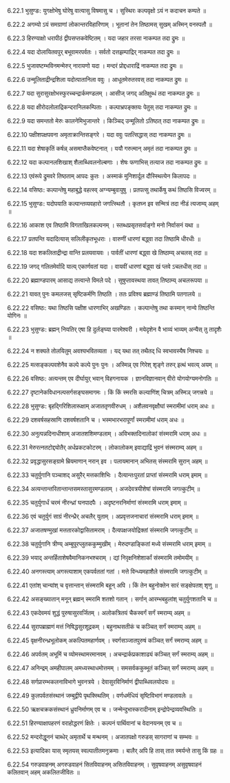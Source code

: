 6.22.1
भुसुण्डः:
युगक्षोभेषु घोरेषु वात्यासु विषमासु च ।
सुस्थिरः कल्पवृक्षो ऽयं न कदाचन कम्पते ॥


6.22.2
अगम्यो ऽयं समग्राणां लोकान्तरविहारिणाम् ।
भूतानां तेन तिष्ठामस् सुखम् अस्मिन् वनस्पतौ ॥


6.22.3
हिरण्याक्षो धरापीठं द्वीपसप्तकवेष्टितम् ।
यदा जहार तरसा नाकम्पत तदा द्रुमः ॥


6.22.4
यदा दोलायितवपुर् बभूवामरपर्वतः ।
सर्वतो दत्तझम्पाद्रिर् नाकम्पत तदा द्रुमः ॥


6.22.5
भुजावष्टम्भविनमन्मेरुर् नारायणो यदा ।
मन्दरं प्रोद्दधाराद्रिं नाकम्पत तदा द्रुमः ॥


6.22.6
उन्मूलिताद्रीन्द्रशिला यदोत्पातानिला ववुः ।
आधूतमेरुतरवस् तदा नाकम्पत द्रुमः ॥


6.22.7
यदा सुरासुरक्षोभस्फुरच्चन्द्रार्कमण्डलम् ।
आसीज् जगद् अतिक्षुब्धं तदा नाकम्पत द्रुमः ॥


6.22.8
यदा क्षीरोदलोलाद्रिकन्दरानिलकम्पिताः ।
कल्पाभ्रपङ्क्तयः पेतुस् तदा नाकम्पत द्रुमः ॥


6.22.9
यदा समन्ततो मेरुः कालनेमिभुजान्तरे ।
किञ्चिद् उन्मूलितो ऽतिष्ठत् तदा नाकम्पत द्रुमः ॥


6.22.10
पक्षीशपक्षपवना अमृताक्रान्तिसङ्गरे ।
यदा ववुः पतत्सिद्धास् तदा नाकम्पत द्रुमः ॥


6.22.11
यदा शेषाकृतिं कर्षन्न् असमाप्तैकवेष्टनात् ।
ययौ गरुत्मान् अमृतं तदा नाकम्पत द्रुमः ॥


6.22.12
यदा कल्पानलशिखाश् शैलाब्धिवलनोल्बणाः ।
शेषः फणाभिस् तत्याज तदा नाकम्पत द्रुमः ॥


6.22.13
एवंरूपे द्रुमवरे तिष्ठताम् आपदः कुतः ।
अस्माकं मुनिशार्दूल दौस्स्थित्येन किलापदः ॥


6.22.14
वसिष्ठः:
कल्पान्तेषु महाबुद्धे वहत्स्व् अग्न्यम्बुवायुषु ।
प्रतपत्सु तथार्केषु कथं तिष्ठसि विज्वरम् ॥


6.22.15
भुसुण्डः:
यदोपयाति कल्पान्तव्यवहारो जगत्स्थितौ ।
कृतघ्न इव सन्मित्रं तदा नीडं त्यजाम्य् अहम् ॥


6.22.16
आकाश एव तिष्ठामि विगताखिलकल्पनम् ।
स्तब्धप्रसृतसर्वाङ्गो मनो निर्वासनं यथा ॥


6.22.17
प्रतपन्ति यदादित्यास् सलिलीकृतभूधराः ।
वारुणीं धारणां बद्ध्वा तदा तिष्ठामि धीरधीः ॥


6.22.18
यदा शकलिताद्रीन्द्रा वान्ति प्रलयवायवः ।
पार्वतीं धारणां बद्ध्वा खे तिष्ठाम्य् अचलस् तदा ॥


6.22.19
जगद् गलितमेर्वादि यात्य् एकार्णवतां यदा ।
वायवीं धारणां बद्ध्वा खं प्लवे ऽचलधीस् तदा ॥


6.22.20
ब्रह्माण्डपारम् आसाद्य तत्त्वान्ते विमले पदे ।
सुषुप्तावस्थया तावत् तिष्ठाम्य् अचलरूपया ॥


6.22.21
यावत् पुनः कमलजस् सृष्टिकर्मणि तिष्ठति ।
ततः प्रविश्य ब्रह्माण्डं तिष्ठामि पतगालये ॥


6.22.22
वसिष्ठः:
यथा तिष्ठसि पक्षीश धारणाभिर् अखण्डितः ।
कल्पान्तेषु तथा कस्मान् नान्ये तिष्ठन्ति योगिनः ॥


6.22.23
भुसुण्डः:
ब्रह्मन् नियतिर् एषा हि दुर्लङ्घ्या पारमेश्वरी ।
मयेदृशेन वै भाव्यं भाव्यम् अन्यैस् तु तादृशैः ॥


6.22.24
न शक्यते तोलयितुम् अवश्यभवितव्यता ।
यद् यथा तत् तथैतद् धि स्वभावस्यैष निश्चयः ॥


6.22.25
मत्सङ्कल्पवशेनैव कल्पे कल्पे पुनः पुनः ।
अस्मिन्न् एव गिरेश् शृङ्गे तरुर् इत्थं भवत्य् अयम् ॥


6.22.26
वसिष्ठः:
अत्यन्तम् एव दीर्घायुर् भवान् विहगनायक ।
ज्ञानविज्ञानवान् वीरो योगयोग्यमनोगतिः ॥


6.22.27
दृष्टानेकविधानल्पसर्गसङ्घसमागमः ।
किं किं स्मरसि कल्याणिंश् चित्रम् अस्मिञ् जगत्त्रये ॥


6.22.28
भुसुण्डः:
बृहद्गिरिशिलारूक्षाम् अजाततृणवीरुधम् ।
अशैलवनवृक्षौघां स्मरामीमां धराम् अधः ॥


6.22.29
दशवर्षसहस्राणि दशवर्षशतानि च ।
भस्मभारभरापूर्णां स्मरामीमां धराम् अधः ॥


6.22.30
अनुत्पन्नदिनाधीशाम् अजातशशिमण्डलाम् ।
अविभक्तदिनालोकां संस्मरामि धराम् अधः ॥


6.22.31
मेरुरत्नतटोद्द्योतैर् अर्धप्रकटकोटरम् ।
लोकालोकम् इवाद्याद्रिं भुवनं संस्मराम्य् अहम् ॥


6.22.32
प्रवृद्धासुरसङ्ग्रामे म्रियमाणान् नरान् इव ।
पलायमानान् अभितस् संस्मरामि सुरान् अहम् ॥


6.22.33
चतुर्युगानि पञ्चाशद् असुरैर् मत्तकाशिभिः ।
दैत्यान्तःपुरतां प्राप्तां संस्मरामि धराम् इमाम् ॥


6.22.34
अत्यन्तान्तरितान्तान्तसमस्तासुरमण्डलाम् ।
अजदेवत्रयीशेषां संस्मरामि जगत्कुटीम् ॥


6.22.35
चतुर्युगार्धं चरमं नीरन्ध्रां घनपादपैः ।
अदृष्टनरनिर्माणां संस्मरामि धराम् इमाम् ॥


6.22.36
एवं चतुर्युगं साग्रं नीरन्ध्रैर् अचलैर् युताम् ।
अप्रवृत्तजनाचारां संस्मरामि धराम् इमाम् ॥


6.22.37
अजातषण्मुखां मत्ततारकोद्वासितामराम् ।
दैत्यपक्षजयोद्रिक्तां संस्मरामि जगत्कुटीम् ॥


6.22.38
चतुर्युगानि त्रीण्य् अम्बुपूरप्लुतककुम्मुखीम् ।
मेरुदण्डाङ्कितां मध्ये संस्मरामि धराम् इमाम् ॥


6.22.39
भयाद् अन्तर्हिताशेषवैमानिकनभश्चराम् ।
द्यां निरृक्षनिशेशार्कां संस्मरामि तमोमयीम् ॥


6.22.40
अनगस्त्याम् अगस्त्याशाम् एकपर्वततां गतां ।
मत्ते विन्ध्यमहाशैले संस्मरामि जगत्कुटीम् ॥


6.22.41
एतांश् चान्यांश् च वृत्तान्तान् संस्मरामि बहून् अपि ।
किं तेन बहुनोक्तेन सारं सङ्क्षेपतश् शृणु ॥


6.22.42
असङ्ख्यातान् मनून् ब्रह्मन् स्मरामि शतशो गतान् ।
सर्गान् आरम्भबहुलांश् चतुर्युगशतानि च ॥


6.22.43
एकदेवमयं शुद्धं पुरुषासुरवर्जितम् ।
अलोकत्रितयं चैकस्वर्गं सर्गं स्मराम्य् अहम् ॥


6.22.44
सुरापब्राह्मणं मत्तं निषिद्धसुरशूद्रकम् ।
बहुनाथसतीकं च कञ्चित् सर्गं स्मराम्य् अहम् ॥


6.22.45
वृक्षनीरन्ध्रभूलोकम् अकल्पितमहार्णवम् ।
स्वर्गसञ्जातपुरुषं कञ्चित् सर्गं स्मराम्य् अहम् ॥


6.22.46
अपर्वतम् अभूमिं च व्योमस्थामरमानवम् ।
अचन्द्रार्कप्रकाशाढ्यं कञ्चित् सर्गं स्मराम्य् अहम् ॥


6.22.47
अनिन्द्रम् अमहीपालम् अमध्यस्थाधमोत्तमम् ।
समसर्वककुब्भूतं कञ्चित् सर्गं स्मराम्य् अहम् ॥


6.22.48
सर्गप्रारम्भकलनाविभागे भुवनत्रये ।
देवासुरविनिर्माणं द्वीपाब्धिवलयोदयः ॥


6.22.49
कुलपर्वतसंस्थानं जम्बुद्वीपे पृथक्स्थितिम् ।
वर्णधर्मधियं सृष्टिविभागं मण्डलावलेः ॥


6.22.50
ऋक्षचक्रकसंस्थानं ध्रुवनिर्माणम् एव च ।
जन्मेन्दुभास्करादीनाम् इन्द्रोपेन्द्रव्यवस्थितिः ॥


6.22.51
हिरण्याक्षापहरणं वराहोद्धरणं क्षितेः ।
कल्पनं पार्थिवानां च वेदानयनम् एव च ॥


6.22.52
मन्दरोद्धूननं चाब्धेर् अमृतार्थे च मन्थनम् ।
अजातपक्षो गरुडस् सागराणां च सम्भवः ॥


6.22.53
इत्यादिका यास् स्मृतयस् स्वल्पातीतमनुक्रमाः ।
बालैर् अपि हि तास् तात स्मर्यन्ते तासु किं ग्रहः ॥


6.22.54
गरुडवाहनम् अगरुडवाहनं सितविवाहनम् असितविवाहनम् ।
सुवृषवाहनम् असुवृषवाहनं कलितवान् अहम् अकलितजीवितः ॥

